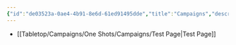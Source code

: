 ```yaml
---
{"id":"de03523a-0ae4-4b91-8e6d-61ed91495dde","title":"Campaigns","description":"Overview of One Shot Campaigns.","publish":true,"date_created":"Saturday, June 15th 2024, 6:59:33 pm","date_modified":"Saturday, June 15th 2024, 11:35:06 pm","editing_lock":false,"live_preview":true,"cssclasses":["mado-heading"],"path":"Tabletop/Campaigns/One Shots/Campaigns/Index.md","permalink":"/tabletop/campaigns/one-shots/campaigns/index/","PassFrontmatter":true}
---
```



- [[Tabletop/Campaigns/One Shots/Campaigns/Test Page\|Test Page]]

